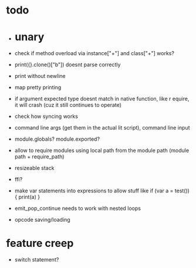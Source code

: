 # todo

* # unary
* check if method overload via instance["+"] and class["+"] works?
* print({}.clone()["b"]) doesnt parse correctly
* print without newline
* map pretty printing
* if argument expected type doesnt match in native function, like r  equire, it will crash (cuz it still continues to operate)
* check how syncing works
* command line args (get them in the actual lit script), command line input
* module.globals? module.exported?
* allow to require modules using local path from the module path (module path + require_path)
* resizeable stack
* ffi?

* make var statements into expressions to allow stuff like if (var a = test()) { print(a) }
* emit_pop_continue needs to work with nested loops
* opcode saving/loading

# feature creep

* switch statement?
